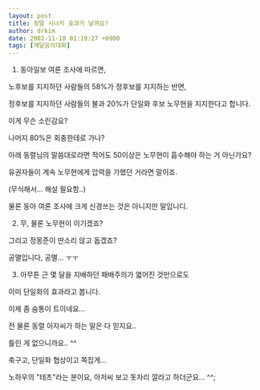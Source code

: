 ```yaml
---
layout: post
title: 정말 시너지 효과가 날까요?
author: drkim
date: 2002-11-18 01:19:27 +0900
tags: [깨달음의대화]
---
```

1. 동아일보 여론 조사에 따르면,
  
노후보를 지지하던 사람들의 58%가 정후보를 지지하는 반면,
  

  
정후보를 지지하던 사람들의 불과 20%가 단일화 후보 노무현을 지지한다고 합니다.
  
이게 무슨 소린감요?
  
나머지 80%은 회충한테로 가나?
  
아래 동렬님의 말씀대로라면 적어도 50이상은 노무현이 흡수해야 하는 거 아닌가요?
  
유권자들이 계속 노무현에게 압력을 가했던 거라면 말이죠.
  
(무식해서... 해설 필요함..)
  

  
물론 동아 여론 조사에 크게 신경쓰는 것은 아니지만 말입니디.
  

  

  
2. 무, 물론 노무현이 이기겠죠?
      
그리고 정몽준이 딴소리 않고 돕겠죠?
      
공멸입니다, 공멸... ㅜㅜ
  

  

  
3. 아무튼 근 몇 달을 지배하던 패배주의가 엷어진 것만으로도
  
이미 단일화의 효과라고 봅니다.
  
이제 좀 숨통이 트이네요...
  

  
전 물론 동렬 아자씨가 하는 말은 다 믿지요..
  
틀린 게 없으니까요.. ^^
  
축구고, 단일화 협상이고 쪽집게...
  

  
노하우의 "테츠"라는 분이요, 아저씨 보고 돗자리 깔라고 하더군요... ^^;